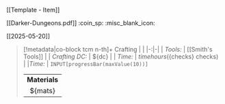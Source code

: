 [[Template - Item]]

[[Darker-Dungeons.pdf]]
:coin_sp: :misc_blank_icon:

[[2025-05-20]]


>[!metadata|co-block tcm n-th]+ Crafting
>| |
>|-:|-|
>| *Tools:* | [[Smith's Tools]] |
>| *Crafting DC:* | ${dc} |
>| *Time:* | ${time} hours (${checks} checks) |
>|*Time:* | `INPUT[progressBar(maxValue(10))]`
>
>| |
>|:-:|
>| **Materials** |
>| ${mats} |
